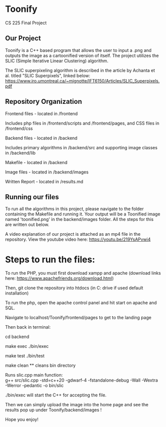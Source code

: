# Toonify
CS 225 Final Project

## Our Project
Toonify is a C++ based program that allows the user to input a .png and outputs the image as a cartoonified version of itself. The project utilizes the SLIC (Simple Iterative Linear Clustering) algorithm.

The SLIC superpixeling algorithm is described in the article by Achanta et al. titled "SLIC Superpixels", linked below:
https://www.iro.umontreal.ca/~mignotte/IFT6150/Articles/SLIC_Superpixels.pdf

## Repository Organization

Frontend files - located in /frontend

Includes php files in /frontend/scripts and /frontend/pages, and CSS files in /frontend/css


Backend files - located in /backend

Includes primary algorithms in /backend/src and supporting image classes in /backend/lib


Makefile - located in /backend


Image files - located in /backend/images


Written Report - located in /results.md

## Running our files

To run all the algorithms in this project, please navigate to the folder containing the Makefile and running it. Your output will be a Toonified image named 'toonified.png' in the backend/images folder. All the steps for this are written out below.

A video explanation of our project is attached as an mp4 file in the repository. View the youtube video here: https://youtu.be/219YsAPvwi4

# Steps to run the files:

To run the PHP, you must first download xampp and apache (download links here: https://www.apachefriends.org/download.html)

Then, git clone the repository into htdocs (in C: drive if used default installation)

To run the php, open the apache control panel and hit start on apache and SQL.

Navigate to localhost/Toonify/frontend/pages to get to the landing page

Then back in terminal: 

cd backend

make exec
./bin/exec

make test 
./bin/test

make clean
  ** cleans bin directory

Runs slic.cpp main function:            
g++ src/slic.cpp -std=c++20 -gdwarf-4 -fstandalone-debug -Wall -Wextra -Werror -pedantic -o bin/slic

./bin/exec will start the C++ for accepting the file.

Then we can simply upload the image into the home page and see the results pop up under Toonify/backend/images !

Hope you enjoy!
